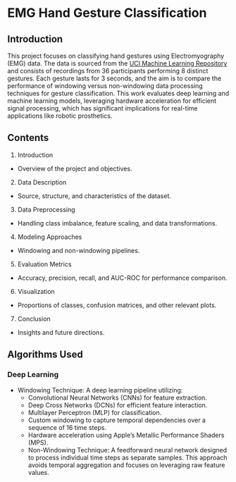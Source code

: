 # EMG Hand Gesture Classification

## Introduction

This project focuses on classifying hand gestures using Electromyography (EMG) data. The data is sourced from the [UCI Machine Learning Repository](https://archive.ics.uci.edu/dataset/481/emg+data+for+gestures) and consists of recordings from 36 participants performing 8 distinct gestures. Each gesture lasts for 3 seconds, and the aim is to compare the performance of windowing versus non-windowing data processing techniques for gesture classification. This work evaluates deep learning and machine learning models, leveraging hardware acceleration for efficient signal processing, which has significant implications for real-time applications like robotic prosthetics.

## Contents
1. Introduction
  - Overview of the project and objectives.
2. Data Description
  - Source, structure, and characteristics of the dataset.
3. Data Preprocessing
  - Handling class imbalance, feature scaling, and data transformations.
4. Modeling Approaches
  - Windowing and non-windowing pipelines.
5. Evaluation Metrics
  - Accuracy, precision, recall, and AUC-ROC for performance comparison.
6. Visualization
  - Proportions of classes, confusion matrices, and other relevant plots.
7. Conclusion
  - Insights and future directions.


## Algorithms Used

### Deep Learning
  - Windowing Technique:
      A deep learning pipeline utilizing:
    - Convolutional Neural Networks (CNNs) for feature extraction.
    - Deep Cross Networks (DCNs) for efficient feature interaction.
    - Multilayer Perceptron (MLP) for classification.
    - Custom windowing to capture temporal dependencies over a sequence of 16 time steps.
    - Hardware acceleration using Apple’s Metallic Performance Shaders (MPS).
    - Non-Windowing Technique:
A feedforward neural network designed to process individual time steps as separate samples. This approach avoids temporal aggregation and focuses on leveraging raw feature values.
